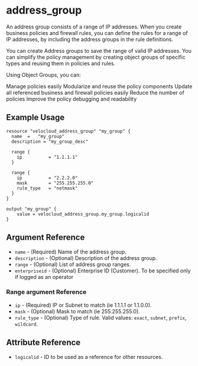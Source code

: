 # address_group

An address group consists of a range of IP addresses. When you create business policies and firewall rules, you can define the rules for a range of IP addresses, by including the address groups in the rule definitions.

You can create Address groups to save the range of valid IP addresses. You can simplify the policy management by creating object groups of specific types and reusing them in policies and rules.

Using Object Groups, you can:

Manage policies easily
Modularize and reuse the policy components
Update all referenced business and firewall policies easily
Reduce the number of policies
Improve the policy debugging and readability

## Example Usage

```hcl
resource "velocloud_address_group" "my_group" {
  name  =   "my_group"
  description = "my_group_desc"

  range {
    ip          = "1.1.1.1"
  }

  range {
    ip          = "2.2.2.0"
    mask        = "255.255.255.0"
    rule_type   = "netmask"
  }
}

output "my_group" {
    value = velocloud_address_group.my_group.logicalid
}

```

## Argument Reference

* `name` - (Required) Name of the address group.
* `description` - (Optional) Description of the address group.
* `range` - (Optional) List of address group ranges.
* `enterpriseid` - (Optional) Enterprise ID (Customer). To be specified only if logged as an operator

### Range argument Reference
* `ip` - (Required) IP or Subnet to match (ie 1.1.1.1 or 1.1.0.0).
* `mask` - (Optional) Mask to match (ie 255.255.255.0).
* `rule_type` - (Optional) Type of rule. Valid values: `exact`, `subnet`, `prefix`, `wildcard`.

## Attribute Reference

* `logicalid` - ID to be used as a reference for other resources.